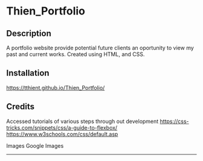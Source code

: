 # Thien_Portfolio

## Description

A portfolio website provide potential future clients an oportunity to view my past and current works. Created using HTML, and CSS.

## Installation

https://tthient.github.io/Thien_Portfolio/

## Credits

Accessed tutorials of various steps through out development 
  https://css-tricks.com/snippets/css/a-guide-to-flexbox/
  https://www.w3schools.com/css/default.asp
  
Images 
Google Images 

---
